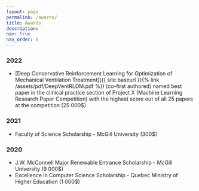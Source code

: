 ```yaml
---
layout: page
permalink: /awards/
title: Awards
description:
nav: true
nav_order: 6
---
```


### __2022__

- [Deep Conservative Reinforcement Learning for Optimization of Mechanical Ventilation Treatment]({{ site.baseurl }}{% link /assets/pdf/DeepVentRLDM.pdf %}) (co-first authored) named best paper in the clinical practice section of Project X (Machine Learning Research Paper Competition) with the highest score out of all 25 papers at the competition (25 000$)

### __2021__
- Faculty of Science Scholarship - McGill University (300$)

### __2020__
- J.W. McConnell Major Renewable Entrance Scholarship - McGill University (9 000$)
- Excellence in Computer Science Scholarship - Quebec Ministry of Higher Education (1 000$)
